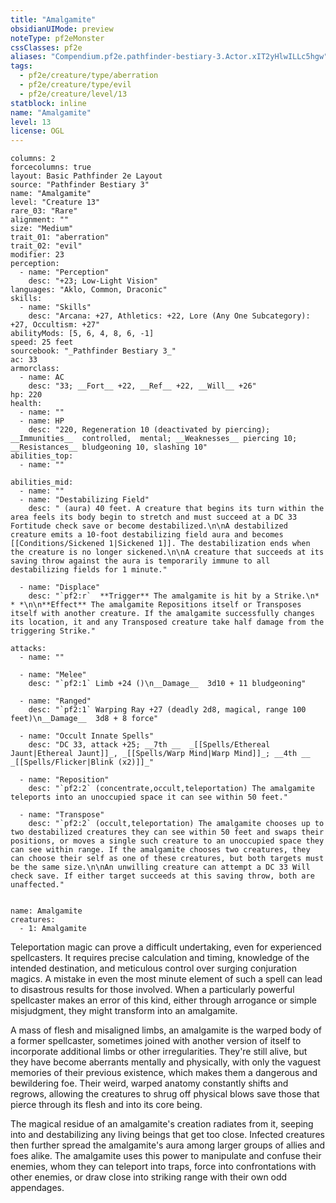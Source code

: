```yaml
---
title: "Amalgamite"
obsidianUIMode: preview
noteType: pf2eMonster
cssClasses: pf2e
aliases: "Compendium.pf2e.pathfinder-bestiary-3.Actor.xIT2yHlwILLc5hgw" 
tags:
  - pf2e/creature/type/aberration
  - pf2e/creature/type/evil
  - pf2e/creature/level/13
statblock: inline
name: "Amalgamite"
level: 13
license: OGL
---
```


```statblock
columns: 2
forcecolumns: true
layout: Basic Pathfinder 2e Layout
source: "Pathfinder Bestiary 3"
name: "Amalgamite"
level: "Creature 13"
rare_03: "Rare"
alignment: ""
size: "Medium"
trait_01: "aberration"
trait_02: "evil"
modifier: 23
perception:
  - name: "Perception"
    desc: "+23; Low-Light Vision"
languages: "Aklo, Common, Draconic"
skills:
  - name: "Skills"
    desc: "Arcana: +27, Athletics: +22, Lore (Any One Subcategory): +27, Occultism: +27"
abilityMods: [5, 6, 4, 8, 6, -1]
speed: 25 feet
sourcebook: "_Pathfinder Bestiary 3_"
ac: 33
armorclass:
  - name: AC
    desc: "33; __Fort__ +22, __Ref__ +22, __Will__ +26"
hp: 220
health:
  - name: ""
  - name: HP
    desc: "220, Regeneration 10 (deactivated by piercing); __Immunities__  controlled,  mental; __Weaknesses__ piercing 10; __Resistances__ bludgeoning 10, slashing 10"
abilities_top:
  - name: ""

abilities_mid:
  - name: ""
  - name: "Destabilizing Field"
    desc: " (aura) 40 feet. A creature that begins its turn within the area feels its body begin to stretch and must succeed at a DC 33 Fortitude check save or become destabilized.\n\nA destabilized creature emits a 10-foot destabilizing field aura and becomes [[Conditions/Sickened 1|Sickened 1]]. The destabilization ends when the creature is no longer sickened.\n\nA creature that succeeds at its saving throw against the aura is temporarily immune to all destabilizing fields for 1 minute."

  - name: "Displace"
    desc: "`pf2:r`  **Trigger** The amalgamite is hit by a Strike.\n* * *\n\n**Effect** The amalgamite Repositions itself or Transposes itself with another creature. If the amalgamite successfully changes its location, it and any Transposed creature take half damage from the triggering Strike."

attacks:
  - name: ""

  - name: "Melee"
    desc: "`pf2:1` Limb +24 ()\n__Damage__  3d10 + 11 bludgeoning"

  - name: "Ranged"
    desc: "`pf2:1` Warping Ray +27 (deadly 2d8, magical, range 100 feet)\n__Damage__  3d8 + 8 force"

  - name: "Occult Innate Spells"
    desc: "DC 33, attack +25; __7th __  _[[Spells/Ethereal Jaunt|Ethereal Jaunt]]_, _[[Spells/Warp Mind|Warp Mind]]_; __4th __  _[[Spells/Flicker|Blink (x2)]]_"

  - name: "Reposition"
    desc: "`pf2:2` (concentrate,occult,teleportation) The amalgamite teleports into an unoccupied space it can see within 50 feet."

  - name: "Transpose"
    desc: "`pf2:2` (occult,teleportation) The amalgamite chooses up to two destabilized creatures they can see within 50 feet and swaps their positions, or moves a single such creature to an unoccupied space they can see within range. If the amalgamite chooses two creatures, they can choose their self as one of these creatures, but both targets must be the same size.\n\nAn unwilling creature can attempt a DC 33 Will check save. If either target succeeds at this saving throw, both are unaffected."
 
```

```encounter-table
name: Amalgamite
creatures:
  - 1: Amalgamite
```



Teleportation magic can prove a difficult undertaking, even for experienced spellcasters. It requires precise calculation and timing, knowledge of the intended destination, and meticulous control over surging conjuration magics. A mistake in even the most minute element of such a spell can lead to disastrous results for those involved. When a particularly powerful spellcaster makes an error of this kind, either through arrogance or simple misjudgment, they might transform into an amalgamite.

A mass of flesh and misaligned limbs, an amalgamite is the warped body of a former spellcaster, sometimes joined with another version of itself to incorporate additional limbs or other irregularities. They're still alive, but they have become aberrants mentally and physically, with only the vaguest memories of their previous existence, which makes them a dangerous and bewildering foe. Their weird, warped anatomy constantly shifts and regrows, allowing the creatures to shrug off physical blows save those that pierce through its flesh and into its core being.

The magical residue of an amalgamite's creation radiates from it, seeping into and destabilizing any living beings that get too close. Infected creatures then further spread the amalgamite's aura among larger groups of allies and foes alike. The amalgamite uses this power to manipulate and confuse their enemies, whom they can teleport into traps, force into confrontations with other enemies, or draw close into striking range with their own odd appendages.
